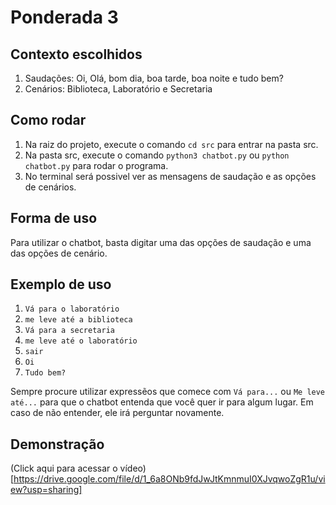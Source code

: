 # Ponderada 3

## Contexto escolhidos

1. Saudações: Oi, Olá, bom dia, boa tarde, boa noite e tudo bem?
2. Cenários: Biblioteca, Laboratório e Secretaria

## Como rodar

1. Na raiz do projeto, execute o comando `cd src` para entrar na pasta src.
2. Na pasta src, execute o comando `python3 chatbot.py` ou `python chatbot.py` para rodar o programa.
3. No terminal será possivel ver as mensagens de saudação e as opções de cenários.

## Forma de uso

Para utilizar o chatbot, basta digitar uma das opções de saudação e uma das opções de cenário.

## Exemplo de uso

1. `Vá para o laboratório`
2. `me leve até a biblioteca`
3. `Vá para a secretaria`
4. `me leve até o laboratório`
5. `sair`
6. `Oi`
7. `Tudo bem?`
   
Sempre procure utilizar expressẽos que comece com `Vá para...` ou `Me leve até...` para que o chatbot entenda que você quer ir para algum lugar. Em caso de não entender, ele irá perguntar novamente.

## Demonstração

(Click aqui para acessar o vídeo)[https://drive.google.com/file/d/1_6a8ONb9fdJwJtKmnmuI0XJvqwoZgR1u/view?usp=sharing]
